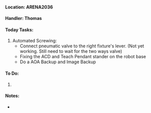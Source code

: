 #### Location: ARENA2036

#### Handler: Thomas

#### Today Tasks:
1. Automated Screwing:
	- Connect pneumatic valve to the right fixture's lever. (Not yet working. Still need to wait for the two ways valve)
	- Fixing the ACD and Teach Pendant stander on the robot base
	- Do a AOA Backup and Image Backup
#### To Do:
1. 

#### Notes:
- 